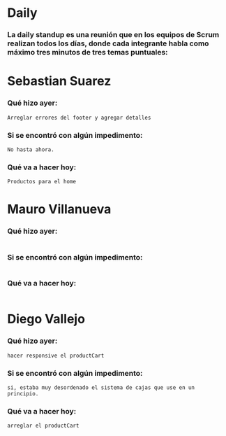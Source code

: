 # Daily

### La daily standup es una reunión que en los equipos de Scrum realizan todos los días, donde cada integrante habla como máximo tres minutos de tres temas puntuales:

# Sebastian Suarez

### Qué hizo ayer:

```
Arreglar errores del footer y agregar detalles
```

### Si se encontró con algún impedimento:

```
No hasta ahora.
```

### Qué va a hacer hoy:

```
Productos para el home
```

# Mauro Villanueva

### Qué hizo ayer:

```

```

### Si se encontró con algún impedimento:

```

```

### Qué va a hacer hoy:

```

```

# Diego Vallejo

### Qué hizo ayer:

```
hacer responsive el productCart
```

### Si se encontró con algún impedimento:

```
si, estaba muy desordenado el sistema de cajas que use en un principio.
```

### Qué va a hacer hoy:

```
arreglar el productCart
```
